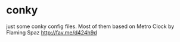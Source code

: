 # conky
just some conky config files. Most of them based on Metro Clock by Flaming Spaz http://fav.me/d424h9d
